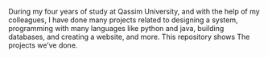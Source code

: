 During my four years of study at Qassim University, and with the help of my colleagues, I have done many projects related to designing a system, programming with many languages like python and java, building databases, and creating a website, and more. This repository shows The projects we’ve done.
